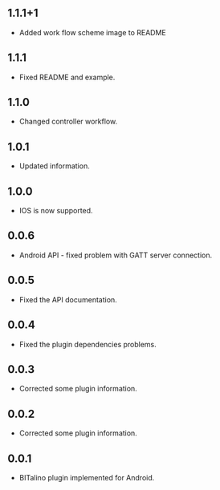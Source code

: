 ## 1.1.1+1

* Added work flow scheme image to README

## 1.1.1

* Fixed README and example. 

## 1.1.0

* Changed controller workflow.

## 1.0.1

* Updated information.

## 1.0.0

* IOS is now supported.

## 0.0.6

* Android API - fixed problem with GATT server connection.

## 0.0.5

* Fixed the API documentation.

## 0.0.4

* Fixed the plugin dependencies problems.

## 0.0.3

* Corrected some plugin information.

## 0.0.2

* Corrected some plugin information.

## 0.0.1

* BITalino plugin implemented for Android.
